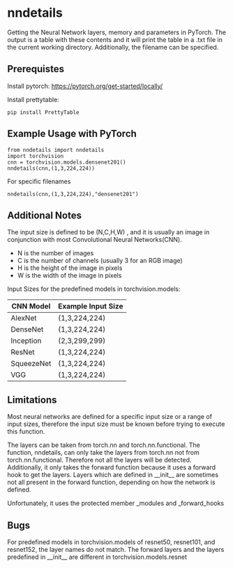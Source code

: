 # nndetails

Getting the Neural Network layers, memory and parameters in PyTorch. The output is a table with these contents and it will print the table in a .txt file in the current working directory. Additionally, the filename can be specified.

## Prerequistes
Install pytorch:
https://pytorch.org/get-started/locally/

Install prettytable:
```
pip install PrettyTable
```

## Example Usage with PyTorch
```
from nndetails import nndetails
import torchvision
cnn = torchvision.models.densenet201()
nndetails(cnn,(1,3,224,224))
```
For specific filenames
```
nndetails(cnn,(1,3,224,224),"densenet201")
```

## Additional Notes

The input size is defined to be (N,C,H,W) , and it is usually an image in conjunction with most Convolutional Neural Networks(CNN).
* N is the number of images
* C is the number of channels (usually 3 for an RGB image)
* H is the height of the image in pixels
* W is the width of the image in pixels

Input Sizes for the predefined models in torchvision.models:

CNN Model  | Example Input Size
------------- | -------------
AlexNet  | (1,3,224,224)
DenseNet  | (1,3,224,224)
Inception | (2,3,299,299)
ResNet | (1,3,224,224)
SqueezeNet | (1,3,224,224)
VGG | (1,3,224,224)

## Limitations

Most neural networks are defined for a specific input size or a range of input sizes, therefore the input size must be known before trying to execute this function.

The layers can be taken from torch.nn and torch.nn.functional. The function, nndetails, can only take the layers from torch.nn not from torch.nn.functional. Therefore not all the layers will be detected. Additionally, it only takes the forward function because it uses a forward hook to get the layers. Layers which are defined in \_\_init\_\_ are sometimes not all present in the forward function, depending on how the network is defined.

Unfortunately, it uses the protected member \_modules and \_forward\_hooks

## Bugs

For predefined models in torchvision.models of resnet50, resnet101, and resnet152, the layer names do not match. The forward layers and the layers predefined in \_\_init\_\_ are different in torchvision.models.resnet
